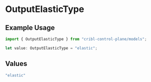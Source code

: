 # OutputElasticType

## Example Usage

```typescript
import { OutputElasticType } from "cribl-control-plane/models";

let value: OutputElasticType = "elastic";
```

## Values

```typescript
"elastic"
```
